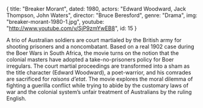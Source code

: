 {
  title: "Breaker Morant",
  dated: 1980,
  actors: "Edward Woodward, Jack Thompson, John Waters",
  director: "Bruce Beresford",
  genre: "Drama",
  img: "breaker-morant-1980-1.jpg",
  youtube: "http://www.youtube.com/v/SjP9zmYwEB8",
  id: 15
}

A trio of Australian soldiers are court martialed by the British army for shooting prisoners and a noncombatant. Based on a real 1902 case during the Boer Wars in South Africa, the movie turns on the notion that the colonial masters have adopted a take-no-prisoners policy for Boer irregulars. The court martial proceedings are transformed into a sham as the title character (Edward Woodward), a poet-warrior, and his comrades are sacrificed for _raisons d’etat_. The movie explores the moral dilemma of fighting a guerilla conflict while trying to abide by the customary laws of war and the colonial system’s unfair treatment of Australians by the ruling English.